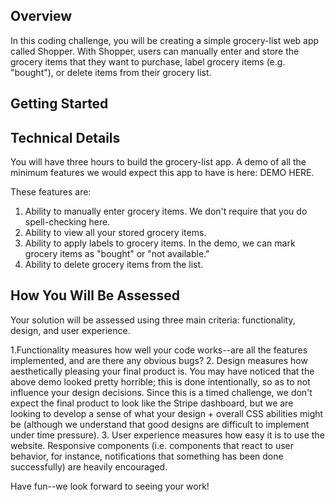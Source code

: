 ## Overview

In this coding challenge, you will be creating a simple grocery-list web app called Shopper. With Shopper, users can manually enter and store the grocery items that they want to purchase, label grocery items (e.g. "bought"), or delete items from their grocery list.

## Getting Started


## Technical Details

You will have three hours to build the grocery-list app. A demo of all the minimum features we would expect this app to have is here: DEMO HERE.

These features are:

1. Ability to manually enter grocery items. We don't require that you do spell-checking here.
2. Ability to view all your stored grocery items.
3. Ability to apply labels to grocery items. In the demo, we can mark grocery items as "bought" or "not available."
4. Ability to delete grocery items from the list.

## How You Will Be Assessed

Your solution will be assessed using three main criteria: functionality, design, and user experience. 

1.Functionality measures how well your code works--are all the features implemented, and are there any obvious bugs? 
2. Design measures how aesthetically pleasing your final product is. You may have noticed that the above demo looked pretty horrible; this is done intentionally, so as to not influence your design decisions. Since this is a timed challenge, we don't expect the final product to look like the Stripe dashboard, but we are looking to develop a sense of what your design + overall CSS abilities might be (although we understand that good designs are difficult to implement under time pressure).
3. User experience measures how easy it is to use the website. Responsive components (i.e. components that react to user behavior, for instance, notifications that something has been done successfully) are heavily encouraged.

Have fun--we look forward to seeing your work!
